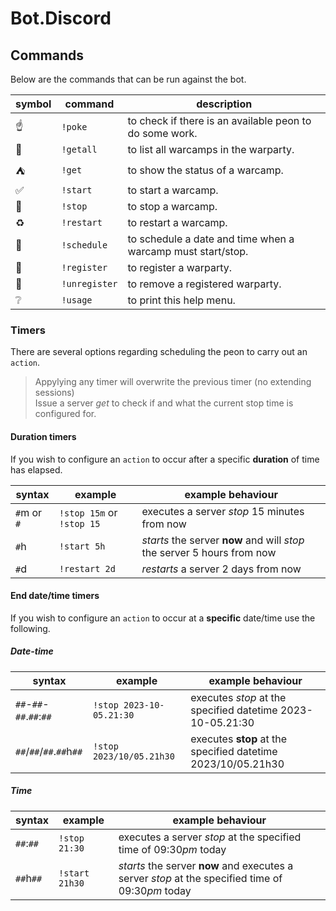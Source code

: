 # Bot.Discord

## Commands

Below are the commands that can be run against the bot.

|symbol|command|description|
|-|-|-|
:point_up: | ``!poke``  |to check if there is an available peon to do some work.
:european_castle:  | ``!getall`` |  to list all warcamps in the warparty.
:tent: |  ``!get`` | to show the status of a warcamp.
:white_check_mark: |  ``!start`` | to start a warcamp.
:checkered_flag: | ``!stop`` | to stop a warcamp.
:recycle: | ``!restart`` | to restart a warcamp.
:calendar: | ``!schedule`` | to schedule a date and time when a warcamp must start/stop.
:wrench: | ``!register`` | to register a warparty.
:hammer: | ``!unregister`` | to remove a registered warparty.
:grey_question: | ``!usage`` | to print this help menu.

### Timers

There are several options regarding scheduling the peon to carry out an `action`.
> Appylying any timer will overwrite the previous timer (no extending sessions)  
Issue a server *get* to check if and what the current stop time is configured for.

#### Duration timers

If you wish to configure an `action` to occur after a specific **duration** of time has elapsed.

| syntax | example | example behaviour |
| - | - | - |
| `#`m or `#` |             `!stop 15m` or `!stop 15`  | executes a server *stop* 15 minutes from now |
| `#`h |                `!start 5h` | *starts* the server **now** and will *stop* the server 5 hours from now |
| `#`d |               `!restart 2d` | *restarts* a server 2 days from now |

#### End date/time timers

If you wish to configure an `action` to occur at a **specific** date/time use the following.

##### Date-time

| syntax | example | example behaviour |
| - | - | - |
| `##`-`##`-`##`.`##`:`##` | `!stop 2023-10-05.21:30` | executes *stop* at the specified datetime 2023-10-05.21:30 |
| `##`/`##`/`##`.`##`h`##` | `!stop 2023/10/05.21h30` | executes **stop** at the specified datetime 2023/10/05.21h30 |

##### Time

| syntax | example | example behaviour |
| - | - | - |
| `##`:`##` |             `!stop 21:30` | executes a server *stop* at the specified time of 09:30*pm* today|
| `##`h`##` |             `!start 21h30` | *starts* the server **now** and executes a server *stop* at the specified time of 09:30*pm* today|
